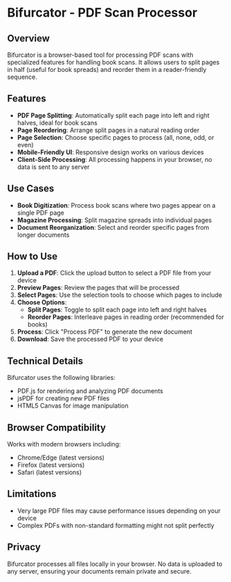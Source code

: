 # Bifurcator - PDF Scan Processor

## Overview

Bifurcator is a browser-based tool for processing PDF scans with specialized features for handling book scans. It allows users to split pages in half (useful for book spreads) and reorder them in a reader-friendly sequence.

## Features

- **PDF Page Splitting**: Automatically split each page into left and right halves, ideal for book scans
- **Page Reordering**: Arrange split pages in a natural reading order
- **Page Selection**: Choose specific pages to process (all, none, odd, or even)
- **Mobile-Friendly UI**: Responsive design works on various devices
- **Client-Side Processing**: All processing happens in your browser, no data is sent to any server

## Use Cases

- **Book Digitization**: Process book scans where two pages appear on a single PDF page
- **Magazine Processing**: Split magazine spreads into individual pages
- **Document Reorganization**: Select and reorder specific pages from longer documents

## How to Use

1. **Upload a PDF**: Click the upload button to select a PDF file from your device
2. **Preview Pages**: Review the pages that will be processed
3. **Select Pages**: Use the selection tools to choose which pages to include
4. **Choose Options**:
   - **Split Pages**: Toggle to split each page into left and right halves
   - **Reorder Pages**: Interleave pages in reading order (recommended for books)
5. **Process**: Click "Process PDF" to generate the new document
6. **Download**: Save the processed PDF to your device

## Technical Details

Bifurcator uses the following libraries:
- PDF.js for rendering and analyzing PDF documents
- jsPDF for creating new PDF files
- HTML5 Canvas for image manipulation

## Browser Compatibility

Works with modern browsers including:
- Chrome/Edge (latest versions)
- Firefox (latest versions)
- Safari (latest versions)

## Limitations

- Very large PDF files may cause performance issues depending on your device
- Complex PDFs with non-standard formatting might not split perfectly

## Privacy

Bifurcator processes all files locally in your browser. No data is uploaded to any server, ensuring your documents remain private and secure.
